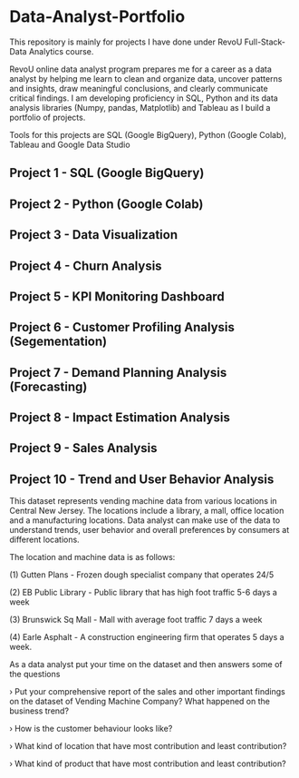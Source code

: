 # Data-Analyst-Portfolio
 
This repository is mainly for projects I have done under RevoU Full-Stack-Data Analytics course.

RevoU online data analyst program prepares me for a career as a data analyst by helping me learn to clean and organize data, uncover patterns and insights, draw meaningful conclusions, and clearly communicate critical findings. I am developing proficiency in SQL, Python and its data analysis libraries (Numpy, pandas, Matplotlib) and Tableau as I build a portfolio of projects.

Tools for this projects are SQL (Google BigQuery), Python (Google Colab), Tableau and Google Data Studio

## Project 1 - SQL (Google BigQuery)

## Project 2 - Python (Google Colab)

## Project 3 - Data Visualization

## Project 4 - Churn Analysis

## Project 5 - KPI Monitoring Dashboard

## Project 6 - Customer Profiling Analysis (Segementation)

## Project 7 - Demand Planning Analysis (Forecasting)

## Project 8 - Impact Estimation Analysis

## Project 9 - Sales Analysis

## Project 10 - Trend and User Behavior Analysis

This dataset represents vending machine data from various locations in Central New Jersey. The locations include a library, a mall, office location and a manufacturing locations. Data analyst can make use of the data to understand trends, user behavior and overall preferences by consumers at different locations.

The location and machine data is as follows:

(1) Gutten Plans - Frozen dough specialist company that operates 24/5

(2) EB Public Library - Public library that has high foot traffic 5-6 days a week

(3) Brunswick Sq Mall - Mall with average foot traffic 7 days a week

(4) Earle Asphalt - A construction engineering firm that operates 5 days a week. 



As a data analyst put your time on the dataset and then answers some of the questions

› Put your comprehensive report of the sales and other important findings on the dataset of Vending Machine Company? What happened on the business trend?

› How is the customer behaviour looks like?

› What kind of location that have most contribution and least contribution?

› What kind of product that have most contribution and least contribution?
